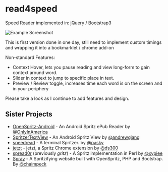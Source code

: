 read4speed
==========

Speed Reader implemented in: jQuery / Bootstrap3 

![Example Screenshot](http://i.imgur.com/ocmcsBq.png)

This is first version done in one day, 
still need to implement custom timings and wrapping it into a bookmarklet / chrome add-on

Non-standard Features:
* Context Hover, lets you pause reading and view long-form to gain context around word.
* Slider in context to jump to specific place in text.
* Preview / Review toggle, increases time each word is on the screen and in your periphery

Please take a look as I continue to add features and design. 


## Sister Projects

* [OpenSpritz-Android](https://github.com/OnlyInAmerica/OpenSpritz-Android) - An Android Spritz ePub Reader by [@OnlyInAmerica](https://github.com/OnlyInAmerica) 
* [SpritzerTextView](https://github.com/andrewgiang/SpritzerTextView) - An Android Spritz View by [@andrewgiang](https://github.com/andrewgiang)
* [speedread](https://github.com/pasky/speedread) - A terminal Spritzer. by [@pasky](https://github.com/pasky)
* [jetzt](https://github.com/ds300/jetzt) - jetzt, a Spritz Chrome extension by [@ds300](https://github.com/ds300)
* [spread0r](https://github.com/xypiie/spread0r) (previously _gritz_) - A Spritz implementation in Perl by [@xypiee](https://github.com/xypiie/)
* [Spray](https://github.com/chaimpeck/spray) - A Spritzifying website built with OpenSpritz, PHP and Bootstrap. By [@chaimpeck](https://github.com/chaimpeck/) 
